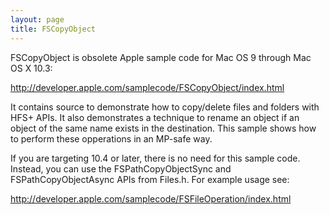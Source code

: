 ```yaml
---
layout: page
title: FSCopyObject
---
```


FSCopyObject is obsolete Apple sample code for Mac OS 9 through Mac OS X 10.3:

http://developer.apple.com/samplecode/FSCopyObject/index.html

It contains source to demonstrate how to copy/delete files and folders with HFS+ APIs. It also demonstrates a technique to rename an object if an object of the same name exists in the destination. This sample shows how to perform these opperations in an MP-safe way.

If you are targeting 10.4 or later, there is no need for this sample code. Instead, you can use the FSPathCopyObjectSync and FSPathCopyObjectAsync APIs from Files.h.  For example usage see:

http://developer.apple.com/samplecode/FSFileOperation/index.html


